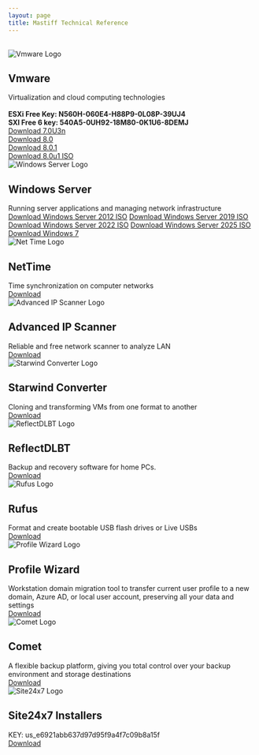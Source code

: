 ```yaml
---
layout: page
title: Mastiff Technical Reference
---
```

<script type="text/javascript">
  // Prompt for password
  var password = prompt("Please enter the password to view this page:");
  
  // Set your desired password here
  if (password !== "Password1.") {
    // Redirect to home page if password is incorrect
    window.location.href = "/";
  }
</script>
<br>
  <div class="post-list">
  <article>
      <div class="post-image">
        <img src="{{ site.baseurl }}/assets/img/tech/vmware.png" alt="Vmware Logo">
      </div>
      <h2 class="post-title">Vmware</h2>
      <div class="post-excerpt">
       Virtualization and cloud computing technologies
        <br>
        <br>
        <strong>ESXi Free Key: N560H-060E4-H88P9-0L08P-39UJ4</strong>
        <br>
        <strong>SXI Free 6 key: 540A5-0UH92-18M80-0K1U6-8DEMJ</strong> 
      </div>
      <a href="https://opal-python.pikapod.net/public/a39bed4a3134" target="_blank" class="read-more">Download 7.0U3n</a><br>
      <a href="https://opal-python.pikapod.net/public/f1d102cc927f" target="_blank" class="read-more">Download 8.0</a><br>
      <a href="https://opal-python.pikapod.net/public/f1d102cc927f" target="_blank" class="read-more">Download 8.0.1</a><br>
      <a href="https://opal-python.pikapod.net/public/3f5fef9d9ba9" target="_blank" class="read-more">Download 8.0u1 ISO</a>
    </article>  

  <article>
      <div class="post-image">
        <img src="{{ site.baseurl }}/assets/img/tech/windows.png" alt="Windows Server Logo">
      </div>
      <h2 class="post-title">Windows Server</h2>
      <div class="post-excerpt">
        Running server applications and managing network infrastructure
      </div>
      <a href="https://opal-python.pikapod.net/public/34c818f73146" target="_blank" class="read-more">Download Windows Server 2012 ISO</a>
      <a href="https://drive.google.com/file/d/1A6_heQB8mWVDyvLDslM8l5IXidPr4Yhy/view" target="_blank" class="read-more">Download Windows Server 2019 ISO</a>
      <a href="https://drive.google.com/file/d/1TeqhlwffuAZjXBlUvntfPsrthyPoW_-0/view" target="_blank" class="read-more">Download Windows Server 2022 ISO</a>
      <a href="https://opal-python.pikapod.net/public/32caa0878501" target="_blank" class="read-more">Download Windows Server 2025 ISO</a>
      <a href="https://opal-python.pikapod.net/public/3268c826e189" target="_blank" class="read-more">Download Windows 7</a>
    </article>

  <article>
      <div class="post-image">
        <img src="{{ site.baseurl }}/assets/img/tech/nettime.png" alt="Net Time Logo">
      </div>
      <h2 class="post-title">NetTime</h2>
      <div class="post-excerpt">
        Time synchronization on computer networks
      </div>
      <a href="https://opal-python.pikapod.net/public/3015389cb2ca" target="_blank" class="read-more">Download</a>
    </article>

  <article>
      <div class="post-image">
        <img src="{{ site.baseurl }}/assets/img/tech/IPscanner.png" alt="Advanced IP Scanner Logo">
      </div>
      <h2 class="post-title">Advanced IP Scanner</h2>
      <div class="post-excerpt">
      Reliable and free network scanner to analyze LAN
      </div>
      <a href="https://opal-python.pikapod.net/public/37a47b823587" target="_blank" class="read-more">Download</a>
    </article>

  <article>
      <div class="post-image">
        <img src="{{ site.baseurl }}/assets/img/tech/starwind.png" alt="Starwind Converter Logo">
      </div>
      <h2 class="post-title">Starwind Converter</h2>
      <div class="post-excerpt">
        Cloning and transforming VMs from one format to another
      </div>
      <a href="https://opal-python.pikapod.net/public/3b0a561a34c7" target="_blank" class="read-more">Download</a>
    </article>

  <article>
      <div class="post-image">
        <img src="{{ site.baseurl }}/assets/img/tech/macrium.png" alt="ReflectDLBT Logo">
      </div>
      <h2 class="post-title">ReflectDLBT</h2>
      <div class="post-excerpt">
        Backup and recovery software for home PCs.
      </div>
      <a href="https://opal-python.pikapod.net/public/e3a525ef721f" target="_blank" class="read-more">Download</a>
    </article>

  <article>
      <div class="post-image">
        <img src="{{ site.baseurl }}/assets/img/tech/rufus.jpg" alt="Rufus Logo">
      </div>
      <h2 class="post-title">Rufus</h2>
      <div class="post-excerpt">
        Format and create bootable USB flash drives or Live USBs
      </div>
      <a href="https://opal-python.pikapod.net/public/613acc80cc6c" target="_blank" class="read-more">Download</a>
    </article>

  <article>
      <div class="post-image">
        <img src="{{ site.baseurl }}/assets/img/tech/profwizard.jpg" alt="Profile Wizard Logo">
      </div>
      <h2 class="post-title">Profile Wizard</h2>
      <div class="post-excerpt">
        Workstation domain migration tool to transfer current user profile to a new domain, Azure AD, or local user account, preserving all your data and settings
      </div>
      <a href="https://opal-python.pikapod.net/public/2bc32642b05d" target="_blank" class="read-more">Download</a>
    </article>

  <article>
      <div class="post-image">
        <img src="{{ site.baseurl }}/assets/img/tech/comet.png" alt="Comet Logo">
      </div>
      <h2 class="post-title">Comet</h2>
      <div class="post-excerpt">
        A flexible backup platform, giving you total control over your backup environment and storage destinations
      </div>
      <a href="https://opal-python.pikapod.net/public/5b61b46efc94" target="_blank" class="read-more">Download</a>
    </article>

  <article>
      <div class="post-image">
        <img src="{{ site.baseurl }}/assets/img/tech/24x7.jpg" alt="Site24x7 Logo">
      </div>
      <h2 class="post-title">Site24x7 Installers</h2>
      <div class="post-excerpt">
        KEY: us_e6921abb637d97d95f9a4f7c09b8a15f
      </div>
      <a href="https://opal-python.pikapod.net/public/b2aa8fe0a625" target="_blank" class="read-more">Download</a>
    </article>
</div>